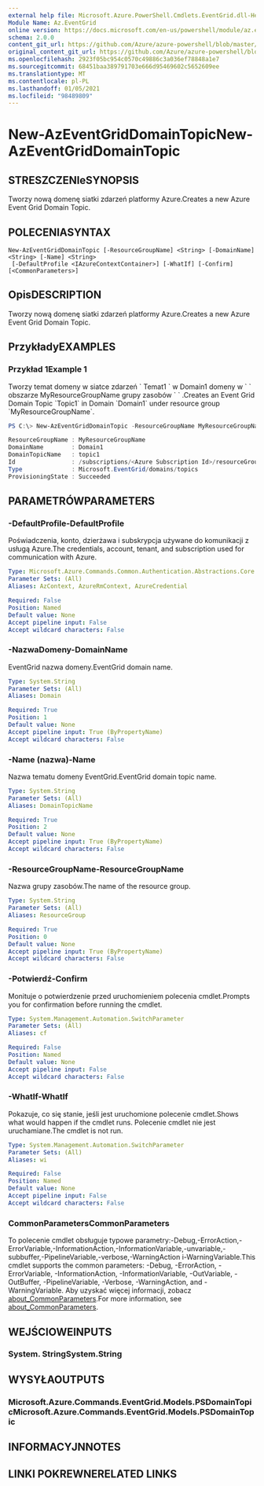 ```yaml
---
external help file: Microsoft.Azure.PowerShell.Cmdlets.EventGrid.dll-Help.xml
Module Name: Az.EventGrid
online version: https://docs.microsoft.com/en-us/powershell/module/az.eventgrid/new-azeventgriddomaintopic
schema: 2.0.0
content_git_url: https://github.com/Azure/azure-powershell/blob/master/src/EventGrid/EventGrid/help/New-AzEventGridDomainTopic.md
original_content_git_url: https://github.com/Azure/azure-powershell/blob/master/src/EventGrid/EventGrid/help/New-AzEventGridDomainTopic.md
ms.openlocfilehash: 2923f05bc954c0570c49886c3a036ef78848a1e7
ms.sourcegitcommit: 68451baa389791703e666d95469602c5652609ee
ms.translationtype: MT
ms.contentlocale: pl-PL
ms.lasthandoff: 01/05/2021
ms.locfileid: "98489809"
---
```

# <span data-ttu-id="14e12-101">New-AzEventGridDomainTopic</span><span class="sxs-lookup"><span data-stu-id="14e12-101">New-AzEventGridDomainTopic</span></span>

## <span data-ttu-id="14e12-102">STRESZCZENIe</span><span class="sxs-lookup"><span data-stu-id="14e12-102">SYNOPSIS</span></span>
<span data-ttu-id="14e12-103">Tworzy nową domenę siatki zdarzeń platformy Azure.</span><span class="sxs-lookup"><span data-stu-id="14e12-103">Creates a new Azure Event Grid Domain Topic.</span></span>

## <span data-ttu-id="14e12-104">POLECENIA</span><span class="sxs-lookup"><span data-stu-id="14e12-104">SYNTAX</span></span>

```
New-AzEventGridDomainTopic [-ResourceGroupName] <String> [-DomainName] <String> [-Name] <String>
 [-DefaultProfile <IAzureContextContainer>] [-WhatIf] [-Confirm] [<CommonParameters>]
```

## <span data-ttu-id="14e12-105">Opis</span><span class="sxs-lookup"><span data-stu-id="14e12-105">DESCRIPTION</span></span>
<span data-ttu-id="14e12-106">Tworzy nową domenę siatki zdarzeń platformy Azure.</span><span class="sxs-lookup"><span data-stu-id="14e12-106">Creates a new Azure Event Grid Domain Topic.</span></span>

## <span data-ttu-id="14e12-107">Przykłady</span><span class="sxs-lookup"><span data-stu-id="14e12-107">EXAMPLES</span></span>

### <span data-ttu-id="14e12-108">Przykład 1</span><span class="sxs-lookup"><span data-stu-id="14e12-108">Example 1</span></span>

<span data-ttu-id="14e12-109">Tworzy temat domeny w siatce zdarzeń \` Temat1 \` w Domain1 domeny w \` \` obszarze MyResourceGroupName grupy zasobów \` \` .</span><span class="sxs-lookup"><span data-stu-id="14e12-109">Creates an Event Grid Domain Topic \`Topic1\` in Domain \`Domain1\` under resource group \`MyResourceGroupName\`.</span></span>

```powershell
PS C:\> New-AzEventGridDomainTopic -ResourceGroupName MyResourceGroupName -DomainName Domain1 -Name Topic1

ResourceGroupName : MyResourceGroupName
DomainName        : Domain1
DomainTopicName   : topic1
Id                : /subscriptions/<Azure Subscription Id>/resourceGroups/MyResourceGroupName/providers/Microsoft.EventGrid/domains/Domain1/topics/topic1
Type              : Microsoft.EventGrid/domains/topics
ProvisioningState : Succeeded
```

## <span data-ttu-id="14e12-110">PARAMETRÓW</span><span class="sxs-lookup"><span data-stu-id="14e12-110">PARAMETERS</span></span>

### <span data-ttu-id="14e12-111">-DefaultProfile</span><span class="sxs-lookup"><span data-stu-id="14e12-111">-DefaultProfile</span></span>
<span data-ttu-id="14e12-112">Poświadczenia, konto, dzierżawa i subskrypcja używane do komunikacji z usługą Azure.</span><span class="sxs-lookup"><span data-stu-id="14e12-112">The credentials, account, tenant, and subscription used for communication with Azure.</span></span>

```yaml
Type: Microsoft.Azure.Commands.Common.Authentication.Abstractions.Core.IAzureContextContainer
Parameter Sets: (All)
Aliases: AzContext, AzureRmContext, AzureCredential

Required: False
Position: Named
Default value: None
Accept pipeline input: False
Accept wildcard characters: False
```

### <span data-ttu-id="14e12-113">-NazwaDomeny</span><span class="sxs-lookup"><span data-stu-id="14e12-113">-DomainName</span></span>
<span data-ttu-id="14e12-114">EventGrid nazwa domeny.</span><span class="sxs-lookup"><span data-stu-id="14e12-114">EventGrid domain name.</span></span>

```yaml
Type: System.String
Parameter Sets: (All)
Aliases: Domain

Required: True
Position: 1
Default value: None
Accept pipeline input: True (ByPropertyName)
Accept wildcard characters: False
```

### <span data-ttu-id="14e12-115">-Name (nazwa)</span><span class="sxs-lookup"><span data-stu-id="14e12-115">-Name</span></span>
<span data-ttu-id="14e12-116">Nazwa tematu domeny EventGrid.</span><span class="sxs-lookup"><span data-stu-id="14e12-116">EventGrid domain topic name.</span></span>

```yaml
Type: System.String
Parameter Sets: (All)
Aliases: DomainTopicName

Required: True
Position: 2
Default value: None
Accept pipeline input: True (ByPropertyName)
Accept wildcard characters: False
```

### <span data-ttu-id="14e12-117">-ResourceGroupName</span><span class="sxs-lookup"><span data-stu-id="14e12-117">-ResourceGroupName</span></span>
<span data-ttu-id="14e12-118">Nazwa grupy zasobów.</span><span class="sxs-lookup"><span data-stu-id="14e12-118">The name of the resource group.</span></span>

```yaml
Type: System.String
Parameter Sets: (All)
Aliases: ResourceGroup

Required: True
Position: 0
Default value: None
Accept pipeline input: True (ByPropertyName)
Accept wildcard characters: False
```

### <span data-ttu-id="14e12-119">-Potwierdź</span><span class="sxs-lookup"><span data-stu-id="14e12-119">-Confirm</span></span>
<span data-ttu-id="14e12-120">Monituje o potwierdzenie przed uruchomieniem polecenia cmdlet.</span><span class="sxs-lookup"><span data-stu-id="14e12-120">Prompts you for confirmation before running the cmdlet.</span></span>

```yaml
Type: System.Management.Automation.SwitchParameter
Parameter Sets: (All)
Aliases: cf

Required: False
Position: Named
Default value: None
Accept pipeline input: False
Accept wildcard characters: False
```

### <span data-ttu-id="14e12-121">-WhatIf</span><span class="sxs-lookup"><span data-stu-id="14e12-121">-WhatIf</span></span>
<span data-ttu-id="14e12-122">Pokazuje, co się stanie, jeśli jest uruchomione polecenie cmdlet.</span><span class="sxs-lookup"><span data-stu-id="14e12-122">Shows what would happen if the cmdlet runs.</span></span>
<span data-ttu-id="14e12-123">Polecenie cmdlet nie jest uruchamiane.</span><span class="sxs-lookup"><span data-stu-id="14e12-123">The cmdlet is not run.</span></span>

```yaml
Type: System.Management.Automation.SwitchParameter
Parameter Sets: (All)
Aliases: wi

Required: False
Position: Named
Default value: None
Accept pipeline input: False
Accept wildcard characters: False
```

### <span data-ttu-id="14e12-124">CommonParameters</span><span class="sxs-lookup"><span data-stu-id="14e12-124">CommonParameters</span></span>
<span data-ttu-id="14e12-125">To polecenie cmdlet obsługuje typowe parametry:-Debug,-ErrorAction,-ErrorVariable,-InformationAction,-InformationVariable,-unvariable,-subbuffer,-PipelineVariable,-verbose,-WarningAction i-WarningVariable.</span><span class="sxs-lookup"><span data-stu-id="14e12-125">This cmdlet supports the common parameters: -Debug, -ErrorAction, -ErrorVariable, -InformationAction, -InformationVariable, -OutVariable, -OutBuffer, -PipelineVariable, -Verbose, -WarningAction, and -WarningVariable.</span></span> <span data-ttu-id="14e12-126">Aby uzyskać więcej informacji, zobacz [about_CommonParameters](http://go.microsoft.com/fwlink/?LinkID=113216).</span><span class="sxs-lookup"><span data-stu-id="14e12-126">For more information, see [about_CommonParameters](http://go.microsoft.com/fwlink/?LinkID=113216).</span></span>

## <span data-ttu-id="14e12-127">WEJŚCIOWE</span><span class="sxs-lookup"><span data-stu-id="14e12-127">INPUTS</span></span>

### <span data-ttu-id="14e12-128">System. String</span><span class="sxs-lookup"><span data-stu-id="14e12-128">System.String</span></span>

## <span data-ttu-id="14e12-129">WYSYŁA</span><span class="sxs-lookup"><span data-stu-id="14e12-129">OUTPUTS</span></span>

### <span data-ttu-id="14e12-130">Microsoft.Azure.Commands.EventGrid.Models.PSDomainTopic</span><span class="sxs-lookup"><span data-stu-id="14e12-130">Microsoft.Azure.Commands.EventGrid.Models.PSDomainTopic</span></span>

## <span data-ttu-id="14e12-131">INFORMACYJN</span><span class="sxs-lookup"><span data-stu-id="14e12-131">NOTES</span></span>

## <span data-ttu-id="14e12-132">LINKI POKREWNE</span><span class="sxs-lookup"><span data-stu-id="14e12-132">RELATED LINKS</span></span>
